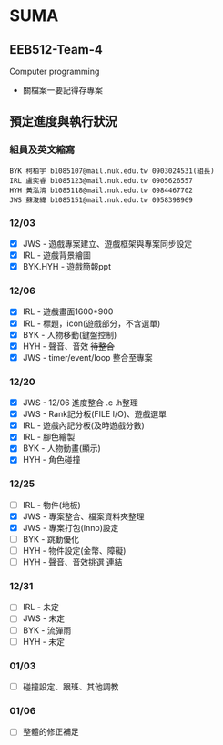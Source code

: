 
# SUMA

## EEB512-Team-4
Computer programming
* 關檔案一要記得存專案

## 預定進度與執行狀況

### 組員及英文縮寫

```
BYK 柯柏宇 b1085107@mail.nuk.edu.tw 0903024531(組長)
IRL 盧奕睿 b1085123@mail.nuk.edu.tw 0905626557
HYH 黃泓淯 b1085118@mail.nuk.edu.tw 0984467702
JWS 蘇浚緯 b1085151@mail.nuk.edu.tw 0958398969
```

### 12/03
- [X] JWS - 遊戲專案建立、遊戲框架與專案同步設定
- [X] IRL - 遊戲背景繪圖
- [X] BYK.HYH - 遊戲簡報ppt

### 12/06
- [X] IRL - 遊戲畫面1600*900
- [X] IRL - 標題，icon(遊戲部分，不含選單)
- [X] BYK - 人物移動(鍵盤控制)
- [X] HYH - 聲音、音效 ~~待整合~~
- [X] JWS - timer/event/loop 整合至專案

### 12/20
- [X] JWS - 12/06 進度整合 .c .h整理
- [X] JWS - Rank記分板(FILE I/O)、遊戲選單
- [X] IRL - 遊戲內記分板(及時遊戲分數)
- [X] IRL - 腳色繪製
- [X] BYK - 人物動畫(顯示)
- [X] HYH - 角色碰撞

### 12/25
- [ ] IRL - 物件(地板)
- [X] JWS - 專案整合、檔案資料夾整理
- [X] JWS - 專案打包(Inno)設定
- [ ] BYK - 跳動優化
- [ ] HYH - 物件設定(金幣、障礙)
- [ ] HYH - 聲音、音效挑選 [連結](https://taira-komori.jpn.org/freesoundtw.html)

### 12/31
- [ ] IRL - 未定
- [ ] JWS - 未定
- [ ] BYK - 流彈雨
- [ ] HYH - 未定

### 01/03
- [ ] 碰撞設定、跟班、其他調教

### 01/06
- [ ] 整體的修正補足
